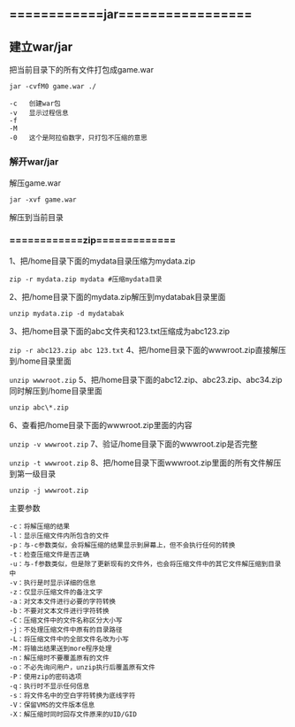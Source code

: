 ## ============jar=================

## 建立war/jar
把当前目录下的所有文件打包成game.war
```
jar -cvfM0 game.war ./

-c   创建war包
-v   显示过程信息
-f    
-M
-0   这个是阿拉伯数字，只打包不压缩的意思
```

### 解开war/jar

解压game.war
```
jar -xvf game.war
```
解压到当前目录


### ============zip=============

1、把/home目录下面的mydata目录压缩为mydata.zip

`zip -r mydata.zip mydata #压缩mydata目录`

2、把/home目录下面的mydata.zip解压到mydatabak目录里面

`unzip mydata.zip -d mydatabak`

3、把/home目录下面的abc文件夹和123.txt压缩成为abc123.zip

`zip -r abc123.zip abc 123.txt`
4、把/home目录下面的wwwroot.zip直接解压到/home目录里面

`unzip wwwroot.zip`
5、把/home目录下面的abc12.zip、abc23.zip、abc34.zip同时解压到/home目录里面

`unzip abc\*.zip`

6、查看把/home目录下面的wwwroot.zip里面的内容

`unzip -v wwwroot.zip`
7、验证/home目录下面的wwwroot.zip是否完整

`unzip -t wwwroot.zip`
8、把/home目录下面wwwroot.zip里面的所有文件解压到第一级目录

`unzip -j wwwroot.zip`

主要参数
```
-c：将解压缩的结果
-l：显示压缩文件内所包含的文件
-p：与-c参数类似，会将解压缩的结果显示到屏幕上，但不会执行任何的转换
-t：检查压缩文件是否正确
-u：与-f参数类似，但是除了更新现有的文件外，也会将压缩文件中的其它文件解压缩到目录中
-v：执行是时显示详细的信息
-z：仅显示压缩文件的备注文字
-a：对文本文件进行必要的字符转换
-b：不要对文本文件进行字符转换
-C：压缩文件中的文件名称区分大小写
-j：不处理压缩文件中原有的目录路径
-L：将压缩文件中的全部文件名改为小写
-M：将输出结果送到more程序处理
-n：解压缩时不要覆盖原有的文件
-o：不必先询问用户，unzip执行后覆盖原有文件
-P：使用zip的密码选项
-q：执行时不显示任何信息
-s：将文件名中的空白字符转换为底线字符
-V：保留VMS的文件版本信息
-X：解压缩时同时回存文件原来的UID/GID
```
